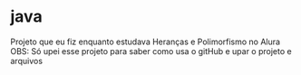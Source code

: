 # java

Projeto que eu fiz enquanto estudava Heranças e Polimorfismo no Alura
OBS: Só upei esse projeto para saber como usa o gitHub e upar o projeto e arquivos
